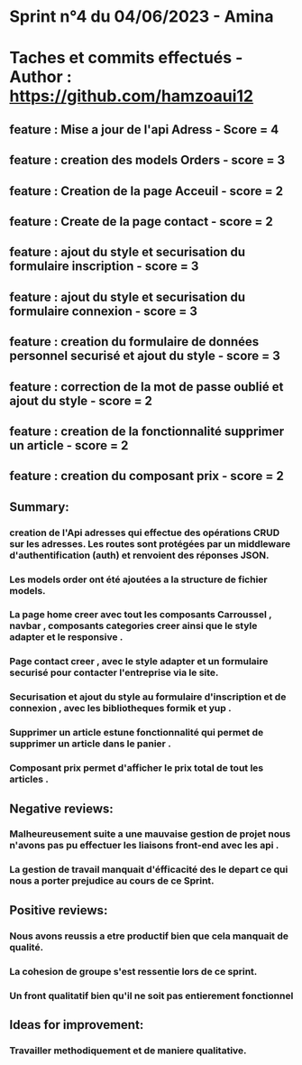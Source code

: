 # Sprint n°4 du 04/06/2023 - Amina

# Taches et commits effectués - Author : https://github.com/hamzoaui12

## feature : Mise a jour de l'api Adress - Score = 4

## feature : creation des models Orders - score = 3

## feature : Creation de la page Acceuil - score = 2

## feature : Create de la page contact - score = 2

## feature : ajout du style et securisation du formulaire inscription - score = 3

## feature : ajout du style et securisation du formulaire connexion - score = 3

## feature : creation du formulaire de données personnel securisé et ajout du style  - score = 3

## feature : correction de la mot de passe oublié et ajout du style - score = 2

## feature : creation de la fonctionnalité supprimer un article - score = 2

## feature : creation du composant prix  - score = 2


## Summary:

### creation de l'Api adresses qui  effectue des opérations CRUD sur les adresses. Les routes sont protégées par un middleware d'authentification (auth) et renvoient des réponses JSON.

### Les models order ont été ajoutées a la structure de fichier models.

### La page home creer avec tout les composants Carroussel , navbar , composants categories creer ainsi que le style adapter et le responsive .

### Page contact creer , avec le style adapter et un formulaire securisé pour contacter l'entreprise via le site.

### Securisation et ajout du style au formulaire d'inscription et de connexion , avec les bibliotheques formik et yup .

### Supprimer un article estune fonctionnalité qui permet de supprimer un article dans le panier .

### Composant prix permet d'afficher le prix total de tout les articles .


## Negative reviews:

### Malheureusement suite a une mauvaise gestion de projet nous n'avons pas pu effectuer les liaisons front-end avec les api .

### La gestion de travail manquait d'éfficacité des le depart ce qui nous a porter prejudice au cours de ce Sprint.


## Positive reviews:

### Nous avons reussis a etre productif bien que cela manquait de qualité.

### La cohesion de groupe s'est ressentie lors de ce sprint.

### Un front qualitatif bien qu'il ne soit pas entierement fonctionnel

## Ideas for improvement:

### Travailler methodiquement et de maniere qualitative.
